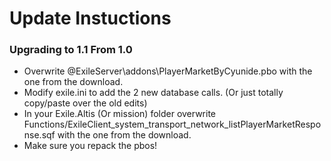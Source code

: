 # Update Instuctions

### Upgrading to 1.1 From 1.0

* Overwrite @ExileServer\addons\PlayerMarketByCyunide.pbo with the one from the download.
* Modify exile.ini to add the 2 new database calls. (Or just totally copy/paste over the old edits)
* In your Exile.Altis (Or mission) folder overwrite Functions/ExileClient_system_transport_network_listPlayerMarketResponse.sqf with the one from the download.
* Make sure you repack the pbos!

